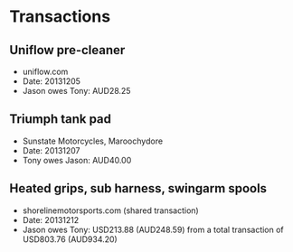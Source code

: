 # Transactions

## Uniflow pre-cleaner
* uniflow.com
* Date: 20131205
* Jason owes Tony: AUD28.25

## Triumph tank pad
* Sunstate Motorcycles, Maroochydore
* Date: 20131207
* Tony owes Jason: AUD40.00

## Heated grips, sub harness, swingarm spools
* shorelinemotorsports.com (shared transaction)
* Date: 20131212
* Jason owes Tony: USD213.88 (AUD248.59) from a total transaction of USD803.76 (AUD934.20)
